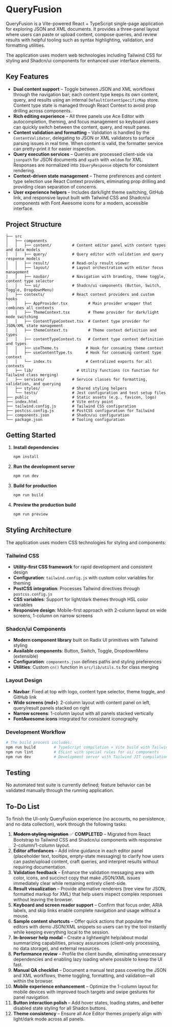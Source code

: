 # QueryFusion

QueryFusion is a Vite-powered React + TypeScript single-page application for exploring JSON and XML documents. It provides a three-panel layout where users can paste or upload content, compose queries, and review results with helpful tooling such as syntax highlighting, validation, and formatting utilities.

The application uses modern web technologies including Tailwind CSS for styling and Shadcn/ui components for enhanced user interface elements.

## Key Features

- **Dual content support** – Toggle between JSON and XML workflows through the navigation bar; each content type keeps its own content, query, and results using an internal `DefaultContentSpecificMap` store. Content type state is managed through React Context to avoid prop drilling across components.
- **Rich editing experience** – All three panels use Ace Editor with autocompletion, theming, and focus management so keyboard users can quickly switch between the content, query, and result panes.
- **Content validation and formatting** – Validation is handled by the `ContentValidator`, delegating to JSON or XML validators to surface parsing issues in real time. When content is valid, the formatter service can pretty-print it for easier inspection.
- **Query execution services** – Queries are processed client-side via `jsonpath` for JSON documents and `xpath` with `xmldom` for XML. Responses are normalized into `IQueryResponse` objects for consistent rendering.
- **Context-driven state management** – Theme preferences and content type selection use React Context providers, eliminating prop drilling and providing clean separation of concerns.
- **User experience helpers** – Includes dark/light theme switching, GitHub link, and responsive layout built with Tailwind CSS and Shadcn/ui components with Font Awesome icons for a modern, accessible interface.

## Project Structure

```
├── src
│   ├── components
│   │   ├── content/         # Content editor panel with content types and data models
│   │   ├── query/           # Query editor with validation and query response models  
│   │   ├── result/          # Read-only result viewer
│   │   ├── layout/          # Layout orchestration with editor focus management
│   │   ├── navbar/          # Navigation with branding, theme toggle, content type selector
│   │   └── ui/              # Shadcn/ui components (Button, Switch, Toggle, DropdownMenu)
│   ├── contexts/            # React context providers and custom hooks
│   │   ├── AppProvider.tsx         # Main provider wrapper that combines all contexts
│   │   ├── ThemeContext.tsx        # Theme provider for dark/light mode switching
│   │   ├── ContentTypeContext.tsx  # Content type provider for JSON/XML state management
│   │   ├── themeContext.ts         # Theme context definition and types
│   │   ├── contentTypeContext.ts   # Content type context definition and types
│   │   ├── useTheme.ts            # Hook for consuming theme context
│   │   ├── useContentType.ts      # Hook for consuming content type context
│   │   └── index.ts               # Centralized exports for all contexts
│   ├── lib/                   # Utility functions (cn function for Tailwind class merging)
│   ├── services/            # Service classes for formatting, validation, and querying
│   ├── styles/              # Shared styling helpers
│   └── tests/               # Jest configuration and test setup files
├── public                   # Static assets (e.g., favicon, logo)
├── index.html               # Vite entry point
├── tailwind.config.js       # Tailwind CSS configuration
├── postcss.config.js        # PostCSS configuration for Tailwind
├── components.json          # Shadcn/ui configuration
└── package.json             # Tooling configuration
```

## Getting Started

1. **Install dependencies**
   ```bash
   npm install
   ```
2. **Run the development server**
   ```bash
   npm run dev
   ```
3. **Build for production**
   ```bash
   npm run build
   ```
4. **Preview the production build**
   ```bash
   npm run preview
   ```

## Styling Architecture

The application uses modern CSS technologies for styling and components:

### Tailwind CSS
- **Utility-first CSS framework** for rapid development and consistent design
- **Configuration**: `tailwind.config.js` with custom color variables for theming
- **PostCSS integration**: Processes Tailwind directives through `postcss.config.js`
- **CSS variables**: Support for light/dark themes through HSL color variables
- **Responsive design**: Mobile-first approach with 2-column layout on wide screens, 1-column on narrow screens

### Shadcn/ui Components  
- **Modern component library** built on Radix UI primitives with Tailwind styling
- **Available components**: Button, Switch, Toggle, DropdownMenu (extensible)
- **Configuration**: `components.json` defines paths and styling preferences
- **Utilities**: Custom `cn()` function in `src/lib/utils.ts` for class merging

### Layout Design
- **Navbar**: Fixed at top with logo, content type selector, theme toggle, and GitHub link
- **Wide screens (md+)**: 2-column layout with content panel on left, query/result panels stacked on right
- **Narrow screens**: 1-column layout with all panels stacked vertically
- **FontAwesome icons** integrated for consistent iconography

### Development Workflow
```bash
# The build process includes:
npm run build        # TypeScript compilation + Vite build with Tailwind processing
npm run lint         # ESLint with special rules for ui/ components
npm run dev          # Development server with Tailwind JIT compilation
```

## Testing

No automated test suite is currently defined; feature behavior can be validated manually through the running application.

## To-Do List

To finish the UI-only QueryFusion experience (no accounts, no persistence, and no data collection), work through the following tasks:

1. ~~**Modern styling migration**~~ ✅ **COMPLETED** – Migrated from React Bootstrap to Tailwind CSS and Shadcn/ui components with responsive 2-column/1-column layout.
2. **Editor affordances** – Add inline guidance in each editor panel (placeholder text, tooltips, empty-state messaging) to clarify how users can paste/upload content, craft queries, and interpret results without requiring documentation.
3. **Validation feedback** – Enhance the validation messaging area with color, icons, and succinct copy that make JSON/XML issues immediately clear while remaining entirely client-side.
4. **Result visualization** – Provide alternative renderers (tree view for JSON, formatted markup for XML) that help users inspect complex responses without leaving the browser.
5. **Keyboard and screen reader support** – Confirm that focus order, ARIA labels, and skip links enable complete navigation and usage without a mouse.
6. **Sample content shortcuts** – Offer quick actions that populate the editors with demo JSON/XML snippets so users can try the tool instantly while keeping everything local to the session.
7. **In-browser help modal** – Create a lightweight help/about modal summarizing capabilities, privacy assurances (client-only processing, no data storage), and external resources.
8. **Performance review** – Profile the client bundle, eliminating unnecessary dependencies and enabling lazy loading where possible to keep the UI fast.
9. **Manual QA checklist** – Document a manual test pass covering the JSON and XML workflows, theme toggling, formatting, and validation—all within the browser.
10. **Mobile experience enhancement** – Optimize the 1-column layout for mobile devices with improved touch targets and swipe gestures for panel navigation.
11. **Button interaction polish** – Add hover states, loading states, and better disabled state styling for all Shadcn buttons.
12. **Theme consistency** – Ensure all Ace Editor themes properly align with light/dark mode across all panels.

